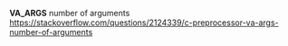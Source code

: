 
__VA_ARGS__ number of arguments
https://stackoverflow.com/questions/2124339/c-preprocessor-va-args-number-of-arguments